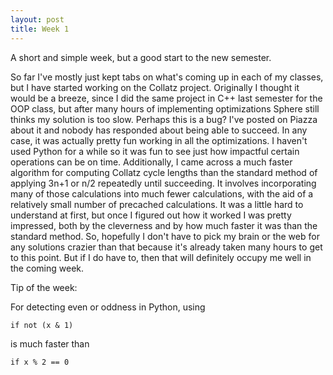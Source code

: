 ```yaml
---
layout: post
title: Week 1
---
```


A short and simple week, but a good start to the new semester.

So far I've mostly just kept tabs on what's coming up in each of my classes, but I have started working on the Collatz project. Originally I thought it would be a breeze, since I did the same project in C++ last semester for the OOP class, but after many hours of implementing optimizations Sphere still thinks my solution is too slow. Perhaps this is a bug? I've posted on Piazza about it and nobody has responded about being able to succeed. In any case, it was actually pretty fun working in all the optimizations. I haven't used Python for a while so it was fun to see just how impactful certain operations can be on time. Additionally, I came across a much faster algorithm for computing Collatz cycle lengths than the standard method of applying 3n+1 or n/2 repeatedly until succeeding. It involves incorporating many of those calculations into much fewer calculations, with the aid of a relatively small number of precached calculations. It was a little hard to understand at first, but once I figured out how it worked I was pretty impressed, both by the cleverness and by how much faster it was than the standard method. So, hopefully I don't have to pick my brain or the web for any solutions crazier than that because it's already taken many hours to get to this point. But if I do have to, then that will definitely occupy me well in the coming week.

Tip of the week:

For detecting even or oddness in Python, using

    if not (x & 1)

is much faster than

    if x % 2 == 0